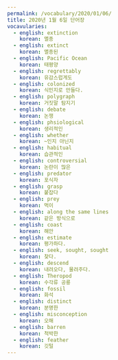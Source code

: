 ```yaml
---
permalink: /vocabulary/2020/01/06/
title: 2020년 1월 6일 단어장
vocavularies:
  - english: extinction
    korean: 멸종
  - english: extinct
    korean: 멸종된
  - english: Pacific Ocean
    korean: 태평양
  - english: regrettably
    korean: 유감스럽게도
  - english: colonized
    korean: 식민지로 만들다.
  - english: polygraph
    korean: 거짓말 탐지기
  - english: debate
    korean: 논쟁
  - english: phsiological
    korean: 생리적인
  - english: whether
    korean: ~인지 아닌지
  - english: habitual
    korean: 습관적인
  - english: controversial
    korean: 논란이 많은
  - english: predator
    korean: 포식자
  - english: grasp
    korean: 붙잡다
  - english: prey
    korean: 먹이
  - english: along the same lines
    korean: 같은 방식으로
  - english: coast
    korean: 해안
  - english: estimate
    korean: 평가하다.
  - english: seek, sought, sought
    korean: 찾다.
  - english: descend
    korean: 내려오다, 물려주다.
  - english: Theropod
    korean: 수각류 공룡
  - english: fossil
    korean: 화석
  - english: distinct
    korean: 분명한
  - english: misconception
    korean: 오해
  - english: barren
    korean: 척박한
  - english: feather
    korean: 깃털
---
```

